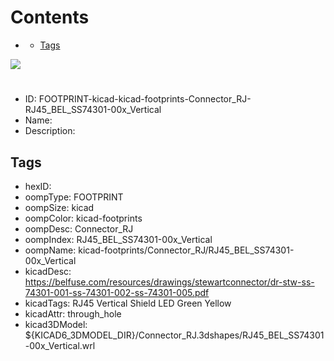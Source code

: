 



Contents
========

* [](#)
	* [Tags](#tags)
  
![][im]
# 

- ID: FOOTPRINT-kicad-kicad-footprints-Connector_RJ-RJ45_BEL_SS74301-00x_Vertical
- Name: 
- Description: 

## Tags

- hexID: 
- oompType: FOOTPRINT
- oompSize: kicad
- oompColor: kicad-footprints
- oompDesc: Connector_RJ
- oompIndex: RJ45_BEL_SS74301-00x_Vertical
- oompName: kicad-footprints/Connector_RJ/RJ45_BEL_SS74301-00x_Vertical
- kicadDesc: https://belfuse.com/resources/drawings/stewartconnector/dr-stw-ss-74301-001-ss-74301-002-ss-74301-005.pdf
- kicadTags: RJ45 Vertical Shield LED Green Yellow
- kicadAttr: through_hole
- kicad3DModel: ${KICAD6_3DMODEL_DIR}/Connector_RJ.3dshapes/RJ45_BEL_SS74301-00x_Vertical.wrl



[im]: image.png
